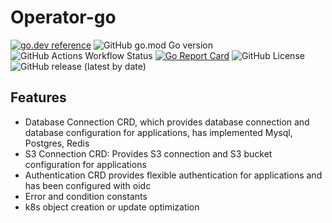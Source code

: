 # Operator-go

[![go.dev reference](https://img.shields.io/badge/go.dev-reference-007d9c?logo=go&logoColor=white)](https://pkg.go.dev/github.com/zncdatadev/operator-go)
![GitHub go.mod Go version](https://img.shields.io/github/go-mod/go-version/zncdatadev/operator-go)
![GitHub Actions Workflow Status](https://img.shields.io/github/actions/workflow/status/zncdatadev/operator-go/ci.yml)
[![Go Report Card](https://goreportcard.com/badge/github.com/zncdatadev/operator-go)](https://goreportcard.com/report/github.com/zncdatadev/operator-go)
![GitHub License](https://img.shields.io/github/license/zncdatadev/commons-operator)
![GitHub release (latest by date)](https://img.shields.io/github/v/release/zncdatadev/operator-go)


## Features

- Database Connection CRD, which provides database connection and database configuration for applications, has implemented Mysql, Postgres, Redis
- S3 Connection CRD: Provides S3 connection and S3 bucket configuration for applications
- Authentication CRD provides flexible authentication for applications and has been configured with oidc
- Error and condition constants
- k8s object creation or update optimization
